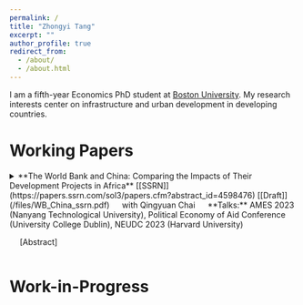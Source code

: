 ```yaml
---
permalink: /
title: "Zhongyi Tang"
excerpt: ""
author_profile: true
redirect_from: 
  - /about/
  - /about.html
---
```


I am a fifth-year Economics PhD student at [Boston University](https://www.bu.edu/econ/profile/zhongyi-tang/). My research interests center on infrastructure and urban development in developing countries. 

Working Papers
======
<details>
 <summary markdown='span'>
**The World Bank and China: Comparing the Impacts of Their Development Projects in Africa**  [[SSRN]](https://papers.ssrn.com/sol3/papers.cfm?abstract_id=4598476)  [[Draft]](/files/WB_China_ssrn.pdf)  
&emsp; with Qingyuan Chai   
&emsp; **Talks:** AMES 2023 (Nanyang Technological University), Political Economy of Aid Conference (University College Dublin), NEUDC 2023 (Harvard University)    
 
&emsp; [Abstract]  
  </summary>
<p>While a growing body of literature has documented the distinct characteristics of aid projects from China and traditional donors, a significant knowledge gap exists concerning their differences in project impacts. This paper compares the impacts of Chinese and World Bank development projects on African local economies. We leverage detailed, geocoded project data and employ a stacked difference-in-differences identification strategy. Our findings demonstrate that Chinese infrastructure projects significantly increase nighttime light in the recipient regions, and the effects persist over time. World Bank projects, however, do not exhibit significant impacts on nighttime light. Common factors often highlighted in the aid effectiveness literature, such as project location and specific characteristics, could not fully explain the differences in project impacts. Furthermore, we rule out the complementarity effects from follow-up projects, political favoritism, and implementation by Chinese companies as potential mechanisms for those differences. Finally, by utilizing Demographic and Health Surveys (DHS), we establish that both World Bank and Chinese infrastructure projects positively influence women's education attainment and health outcomes.</p>

</details>

<p></p>

Work-in-Progress
======



